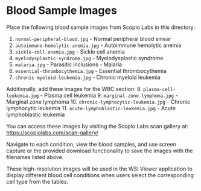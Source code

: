 # Blood Sample Images

Place the following blood sample images from Scopio Labs in this directory:

1. `normal-peripheral-blood.jpg` - Normal peripheral blood smear
2. `autoimmune-hemolytic-anemia.jpg` - Autoimmune hemolytic anemia
3. `sickle-cell-anemia.jpg` - Sickle cell anemia
4. `myelodysplastic-syndrome.jpg` - Myelodysplastic syndrome
5. `malaria.jpg` - Parasitic inclusions - Malaria
6. `essential-thrombocythemia.jpg` - Essential thrombocythemia
7. `chronic-myeloid-leukemia.jpg` - Chronic myeloid leukemia

Additionally, add these images for the WBC section:
8. `plasma-cell-leukemia.jpg` - Plasma cell leukemia
9. `marginal-zone-lymphoma.jpg` - Marginal zone lymphoma
10. `chronic-lymphocytic-leukemia.jpg` - Chronic lymphocytic leukemia
11. `acute-lymphoblastic-leukemia.jpg` - Acute lymphoblastic leukemia

You can access these images by visiting the Scopio Labs scan gallery at:
https://scopiolabs.com/scan-gallery/

Navigate to each condition, view the blood samples, and use screen capture or the provided download functionality to save the images with the filenames listed above.

These high-resolution images will be used in the WSI Viewer application to display different blood cell conditions when users select the corresponding cell type from the tables. 